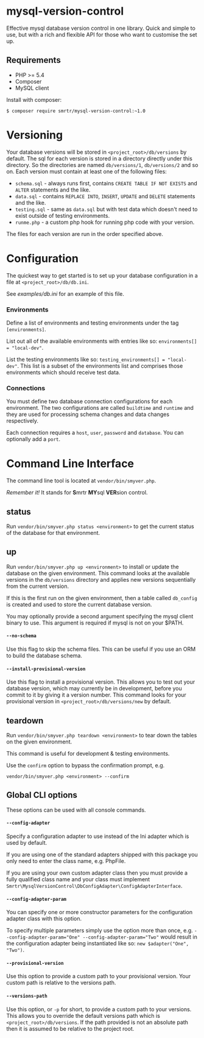 mysql-version-control
=====================

Effective mysql database version control in one library. Quick and simple to use, but with a rich and flexible
API for those who want to customise the set up.

## Requirements
 - PHP >= 5.4
 - Composer
 - MySQL client

Install with composer:

    $ composer require smrtr/mysql-version-control:~1.0

# Versioning
Your database versions will be stored in `<project_root>/db/versions` by default.
The sql for each version is stored in a directory directly under this directory.
So the directories are named `db/versions/1`, `db/versions/2` and so on.
Each version must contain at least one of the following files:

 - `schema.sql` - always runs first, contains `CREATE TABLE IF NOT EXISTS` and `ALTER` statements and the like.
 - `data.sql` - contains `REPLACE INTO`, `INSERT`, `UPDATE` and `DELETE` statements and the like.
 - `testing.sql` - same as `data.sql` but with test data which doesn't need to exist outside of testing environments.
 - `runme.php` - a custom php hook for running php code with your version.

The files for each version are run in the order specified above.

# Configuration
The quickest way to get started is to set up your database configuration in a file at `<project_root>/db/db.ini`.

See *examples/db.ini* for an example of this file.

### Environments
Define a list of environments and testing environments under the tag `[environments]`.

List out all of the available environments with entries like so: `environments[] = "local-dev"`.

List the testing environments like so: `testing_environments[] = "local-dev"`.
This list is a subset of the environments list and comprises those environments which should receive test data.

### Connections
You must define two database connection configurations for each environment.
The two configurations are called `buildtime` and `runtime` and they are used for processing schema changes and data
changes respectively.

Each connection requires a `host`, `user`, `password` and `database`. You can optionally add a `port`.

# Command Line Interface
The command line tool is located at `vendor/bin/smyver.php`. 

*Remember it!* It stands for **S**mrtr **MY**sql **VER**sion control.

## status
Run `vendor/bin/smyver.php status <environment>` to get the current status of the database for that environment.

## up
Run `vendor/bin/smyver.php up <environment>` to install or update the database on the given environment.
This command looks at the available versions in the `db/versions` directory and applies new versions sequentially
from the current version.

If this is the first run on the given environment, then a table called `db_config` is created and used to store the
current database version.

You may optionally provide a second argument specifying the mysql client binary to use.
This argument is required if mysql is not on your $PATH.

#### `--no-schema`
Use this flag to skip the schema files. This can be useful if you use an ORM to build the database schema.

#### `--install-provisional-version`
Use this flag to install a provisional version. This allows you to test out your database version, which may currently
be in development, before you commit to it by giving it a version number. This command looks for your provisional
version in `<project_root>/db/versions/new` by default.

## teardown
Run `vendor/bin/smyver.php teardown <environment>` to tear down the tables on the given environment.

This command is useful for development & testing environments.

Use the `confirm` option to bypass the confirmation prompt, e.g.

    vendor/bin/smyver.php <environment> --confirm

## Global CLI options
These options can be used with all console commands.

#### `--config-adapter`
Specify a configuration adapter to use instead of the Ini adapter which is used by default.

If you are using one of the standard adapters shipped with this package you only need to enter the class name,
e.g. PhpFile.

If you are using your own custom adapter class then you must provide a fully qualified class name and your class
must implement `Smrtr\MysqlVersionControl\DbConfigAdapter\ConfigAdapterInterface`.

#### `--config-adapter-param`
You can specify one or more constructor parameters for the configuration adapter class with this option.

To specify multiple parameters simply use the option more than once, e.g.
`--config-adapter-param="One" --config-adapter-param="Two"`
would result in the configuration adapter being instantiated like so: `new $adapter("One", "Two")`.

#### `--provisional-version`
Use this option to provide a custom path to your provisional version. Your custom path is relative to the versions path.

#### `--versions-path`
Use this option, or `-p` for short, to provide a custom path to your versions.
This allows you to override the default versions path which is `<project_root>/db/versions`.
If the path provided is not an absolute path then it is assumed to be relative to the project root.